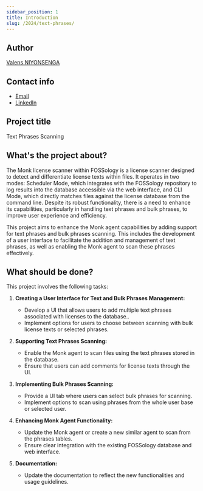 ```yaml
---
sidebar_position: 1
title: Introduction
slug: /2024/text-phrases/
---
```


<!--
SPDX-License-Identifier: CC-BY-SA-4.0

SPDX-FileCopyrightText: 2024 Valens Niyonsenga <valensniyonsenga2003@gmail.com>
-->

## Author

[Valens NIYONSENGA](https://github.com/valens200)

## Contact info

- [Email](mailto:valensniyonsenga2003@gmail.com)
- [LinkedIn](https://www.linkedin.com/in/valens-niyonsenga-947440228/)

## Project title

Text Phrases Scanning

## What's the project about?

The Monk license scanner within FOSSology is a license scanner designed to detect and differentiate license texts within files. It operates in two modes: Scheduler Mode, which integrates with the FOSSology repository to log results into the database accessible via the web interface, and CLI Mode, which directly matches files against the license database from the command line. Despite its robust functionality, there is a need to enhance its capabilities, particularly in handling text phrases and bulk phrases, to improve user experience and efficiency.

This project aims to enhance the Monk agent capabilities by adding support for text phrases and bulk phrases scanning. This includes the development of a user interface to facilitate the addition and management of text phrases, as well as enabling the Monk agent to scan these phrases effectively.

## What should be done?

This project involves the following tasks:

1. **Creating a User Interface for Text and Bulk Phrases Management:**

   - Develop a UI that allows users to add multiple text phrases associated with licenses to the database..
   - Implement options for users to choose between scanning with bulk license texts or selected phrases.

2. **Supporting Text Phrases Scanning:**

   - Enable the Monk agent to scan files using the text phrases stored in the database.
   - Ensure that users can add comments for license texts through the UI.

3. **Implementing Bulk Phrases Scanning:**
   - Provide a UI tab where users can select bulk phrases for scanning.
   - Implement options to scan using phrases from the whole user base or selected user.
4. **Enhancing Monk Agent Functionality:**
   - Update the Monk agent or create a new similar agent to scan from the phrases tables.
   - Ensure clear integration with the existing FOSSology database and web interface.
5. **Documentation:**
   - Update the documentation to reflect the new functionalities and usage guidelines.

